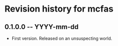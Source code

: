 # Revision history for mcfas

## 0.1.0.0  -- YYYY-mm-dd

* First version. Released on an unsuspecting world.
